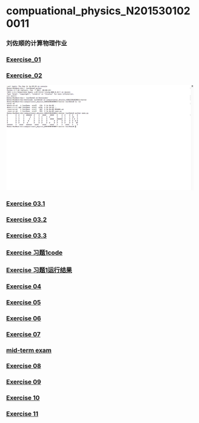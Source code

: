 # compuational_physics_N2015301020011

### 刘佐顺的计算物理作业

### [Exercise_01](https://github.com/lzs13016461857/compuational_physics_N2015301020011)
### [Exercise_02](https://github.com/lzs13016461857/compuational_physics_N2015301020011/blob/master/name.py)
![image text](https://github.com/lzs13016461857/compuational_physics_N2015301020011/blob/master/%E5%B1%8F%E5%B9%95%E5%BF%AB%E7%85%A7%202017-09-16%2019.18.14.png)
### [Exercise 03.1](https://github.com/lzs13016461857/compuational_physics_N2015301020011/blob/master/xX2RCy.gif)
### [Exercise 03.2](https://github.com/lzs13016461857/compuational_physics_N2015301020011/blob/master/name.py)
### [Exercise 03.3](http://note.youdao.com/noteshare?id=ef059189696ed585064d41714ff8b1c0)
### [Exercise 习题1code](https://github.com/lzs13016461857/compuational_physics_N2015301020011/blob/master/name.py)
### [Exercise 习题1运行结果](https://github.com/lzs13016461857/compuational_physics_N2015301020011/blob/master/%E5%B1%8F%E5%B9%95%E5%BF%AB%E7%85%A7%202017-09-29%2016.23.25.png)
### [Exercise 04](http://note.youdao.com/noteshare?id=efe6942b440e3c948ecf376c952f9dd8)
### [Exercise 05](http://note.youdao.com/noteshare?id=8857620b9b38ecd462a2a4958cc822a9)
### [Exercise 06](http://note.youdao.com/noteshare?id=4f36e48a1ddaf533fe4d6be7747d6617)
### [Exercise 07](http://note.youdao.com/noteshare?id=42b4530c39c87a96a2b0f7fac42b27d4)
### [mid-term exam](http://note.youdao.com/noteshare?id=705ef561bf8c5711765006f0016e6dc0)
### [Exercise 08](http://note.youdao.com/noteshare?id=a088534f11b39c902eefc0f42ff56a1e)
### [Exercise 09](http://note.youdao.com/noteshare?id=0958f18b2b821c6570b45926491a92c1)
### [Exercise 10](http://note.youdao.com/noteshare?id=adaf7e38a00322e5736a6ddc66b7072f)
### [Exercise 11](http://note.youdao.com/noteshare?id=28c972a7668583164ea7fa78d6a0937d)
